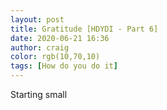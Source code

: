 ```yaml
---
layout: post
title: Gratitude [HDYDI - Part 6]
date: 2020-06-21 16:36
author: craig
color: rgb(10,70,10)
tags: [How do you do it]
---
```

Starting small
